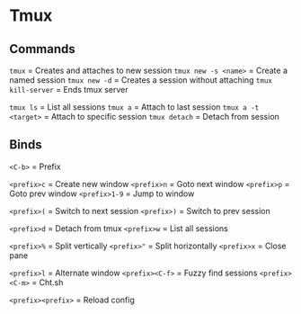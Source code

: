 # Tmux

## Commands

`tmux`                  = Creates and attaches to new session
`tmux new -s <name>`    = Create a named session
`tmux new -d`           = Creates a session without attaching
`tmux kill-server`      = Ends tmux server

`tmux ls`               = List all sessions
`tmux a`                = Attach to last session 
`tmux a -t <target>`    = Attach to specific session
`tmux detach`           = Detach from session


## Binds
`<C-b>`             = Prefix

`<prefix>c`         = Create new window
`<prefix>n`         = Goto next window
`<prefix>p`         = Goto prev window
`<prefix>1-9`       = Jump to window

`<prefix>(`         = Switch to next session
`<prefix>)`         = Switch to prev session

`<prefix>d`         = Detach from tmux
`<prefix>w`         = List all sessions

`<prefix>%`         = Split vertically
`<prefix>"`         = Split horizontally
`<prefix>x`         = Close pane

`<prefix>l`         = Alternate window
`<prefix><C-f>`     = Fuzzy find sessions
`<prefix><C-m>`     = Cht.sh

`<prefix><prefix>`  = Reload config
